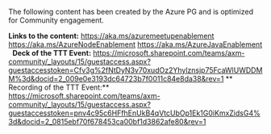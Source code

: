 The following content has been created by the Azure PG and is optimized for Community engagement.

**Links to the content:**
https://aka.ms/azuremeetupenablement
https://aka.ms/AzureNodeEnablement
https://aka.ms/AzureJavaEnablement
 
**Deck of the TTT Event:**
https://microsoft.sharepoint.com/teams/axm-community/_layouts/15/guestaccess.aspx?guestaccesstoken=Cfv3g%2fNtDyN3v70xudOz2Yhylznsjp75FcaWlUWDDMM%3d&docid=2_009e0e3193dc64723b7f0011c84e8da38&rev=1 
** 
Recording of the TTT Event:**
https://microsoft.sharepoint.com/teams/axm-community/_layouts/15/guestaccess.aspx?guestaccesstoken=pnv4c95c6HFfhEnUkB4qVtcUbOp1Ek1G0iKmxZidsG4%3d&docid=2_0815ebf70f678453ca00bf1d3862afe80&rev=1


